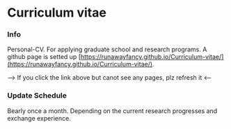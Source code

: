 # Curriculum vitae

### Info
 Personal-CV. For applying graduate school and research programs. A github page is setted up [https://runawayfancy.github.io/Curriculum-vitae/](https://runawayfancy.github.io/Curriculum-vitae/).
 
 --> If you click the link above but canot see any pages, plz refresh it <--
 
 ### Update Schedule
 Bearly once a month. Depending on the current research progresses and exchange experience. 
